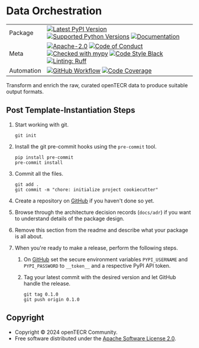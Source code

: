 # Data Orchestration

| |                                                                                                                                                                                                                                                                                                                                                                                                                                                                                                                                 |
|---|---------------------------------------------------------------------------------------------------------------------------------------------------------------------------------------------------------------------------------------------------------------------------------------------------------------------------------------------------------------------------------------------------------------------------------------------------------------------------------------------------------------------------------|
| Package | [![Latest PyPI Version](https://img.shields.io/pypi/v/data-orchestration.svg)](https://pypi.org/project/data-orchestration/) [![Supported Python Versions](https://img.shields.io/pypi/pyversions/data-orchestration.svg)](https://pypi.org/project/data-orchestration/) [![Documentation](https://readthedocs.org/projects/data-orchestration/badge/?version=latest)](https://data-orchestration.readthedocs.io/en/latest/?badge=latest)                     |
| Meta | [![Apache-2.0](https://img.shields.io/pypi/l/data-orchestration.svg)](LICENSE) [![Code of Conduct](https://img.shields.io/badge/Contributor%20Covenant-v2.0%20adopted-ff69b4.svg)](.github/CODE_OF_CONDUCT.md) [![Checked with mypy](https://www.mypy-lang.org/static/mypy_badge.svg)](https://mypy-lang.org/) [![Code Style Black](https://img.shields.io/badge/code%20style-black-000000.svg)](https://github.com/ambv/black) [![Linting: Ruff](https://img.shields.io/endpoint?url=https://raw.githubusercontent.com/charliermarsh/ruff/main/assets/badge/v2.json)](https://github.com/astral-sh/ruff)                                                                     |
| Automation | [![GitHub Workflow](https://github.com/opentecr/data-orchestration/workflows/CI-CD/badge.svg)](https://github.com/opentecr/data-orchestration/workflows/CI-CD) [![Code Coverage](https://codecov.io/gh/opentecr/data-orchestration/branch/master/graph/badge.svg)](https://codecov.io/gh/opentecr/data-orchestration) |

Transform and enrich the raw, curated openTECR data to produce suitable output formats.

## Post Template-Instantiation Steps

1. Start working with git.

    ```shell
    git init
    ```

2. Install the git pre-commit hooks using the `pre-commit` tool.

    ```shell
    pip install pre-commit
    pre-commit install
    ```

3. Commit all the files.

    ```shell
    git add .
    git commit -m "chore: initialize project cookiecutter"
    ```

4. Create a repository on [GitHub](https://github.com) if you haven't done
   so yet.
5. Browse through the architecture decision records (`docs/adr`) if you want
   to understand details of the package design.
6. Remove this section from the readme and describe what your package is all
   about.
7. When you're ready to make a release, perform the following steps.

   1. On [GitHub](https://github.com) set the secure environment
      variables `PYPI_USERNAME` and `PYPI_PASSWORD` to `__token__` and a respective PyPI API token.
   2. Tag your latest commit with the desired version and let GitHub handle
      the release.

        ```shell
        git tag 0.1.0
        git push origin 0.1.0
        ```

## Copyright

* Copyright © 2024 openTECR Community.
* Free software distributed under the [Apache Software License 2.0](../LICENSE).

